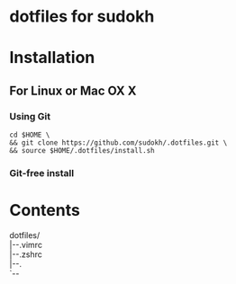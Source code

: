 # dotfiles for sudokh

# Installation
## For Linux or Mac OX X
### Using Git
```
cd $HOME \
&& git clone https://github.com/sudokh/.dotfiles.git \
&& source $HOME/.dotfiles/install.sh
```
### Git-free install

# Contents

dotfiles/  
  |--.vimrc  
  |--.zshrc  
  |--.  
  `--  
